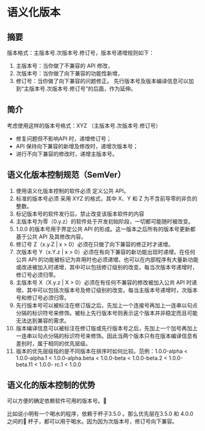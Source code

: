 # 语义化版本
## 摘要
版本格式：主版本号.次版本号.修订号，版本号递增规则如下：

1. 主版本号：当你做了不兼容的 API 修改，
2. 次版本号：当你做了向下兼容的功能性新增，
3. 修订号：当你做了向下兼容的问题修正。
先行版本号及版本编译信息可以加到“主版本号.次版本号.修订号”的后面，作为延伸。
## 简介
考虑使用这样的版本号格式：XYZ （主版本号.次版本号.修订号）
* 修复问题但不影响API 时，递增修订号；
* API 保持向下兼容的新增及修改时，递增次版本号；
* 进行不向下兼容的修改时，递增主版本号。

## 语义化版本控制规范（SemVer）
1. 使用语义化版本控制的软件必须 定义公共 API。
2. 标准的版本号必须 采用 XYZ 的格式，其中 X、Y 和 Z 为不含前导零的非负的整数。
3. 标记版本号的软件发行后，禁止改变该版本软件的内容
4. 主版本号为零（0.y.z）的软件处于开发初始阶段，一切都可能随时被改变。
5. 1.0.0 的版本号用于界定公共 API 的形成。这一版本之后所有的版本号更新都基于公共 API 及其修改内容。
6. 修订号 Z（x.y.Z | x > 0）必须在只做了向下兼容的修正时才递增。
7. 次版本号 Y（x.Y.z | x > 0）必须在有向下兼容的新功能出现时递增。在任何公共 API 的功能被标记为弃用时也必须递增。也可以在内部程序有大量新功能或改进被加入时递增，其中可以包括修订级别的改变。每当次版本号递增时，修订号必须归零。
8. 主版本号 X（X.y.z | X > 0）必须在有任何不兼容的修改被加入公共 API 时递增。其中可以包括次版本号及修订级别的改变。每当主版本号递增时，次版本号和修订号必须归零。
9. 先行版本号可以被标注在修订版之后，先加上一个连接号再加上一连串以句点分隔的标识符号来修饰。被标上先行版本号则表示这个版本并非稳定而且可能无法达到兼容的需求。
10. 版本编译信息可以被标注在修订版或先行版本号之后，先加上一个加号再加上一连串以句点分隔的标识符号来修饰。因此当两个版本只有在版本编译信息有差别时，属于相同的优先层级。
11. 版本的优先层级指的是不同版本在排序时如何比较。范例：1.0.0-alpha < 1.0.0-alpha.1 < 1.0.0-alpha.beta < 1.0.0-beta < 1.0.0-beta.2 < 1.0.0-beta.11 < 1.0.0- rc.1 < 1.0.0

## 语义化的版本控制的优势
可以方便的确定依赖软件可用的版本号。
<br>

比如说小明有一个喝水的程序，依赖于杯子3.5.0 。那么优先层在3.5.0 和 4.0.0 之间的 杯子，都可以用于喝水。因为因为次版本号，修订号向下兼容。
